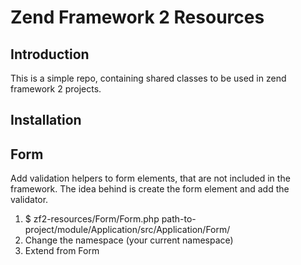 Zend Framework 2 Resources
==========================

Introduction
------------
This is a simple repo, containing shared classes to be used in zend framework 2 projects. 

Installation
------------

Form
----

Add validation helpers to form elements, that are not included in the framework. 
The idea behind is create the form element and add the validator.

1. $ zf2-resources/Form/Form.php path-to-project/module/Application/src/Application/Form/
1. Change the namespace (your current namespace)
2. Extend from Form

